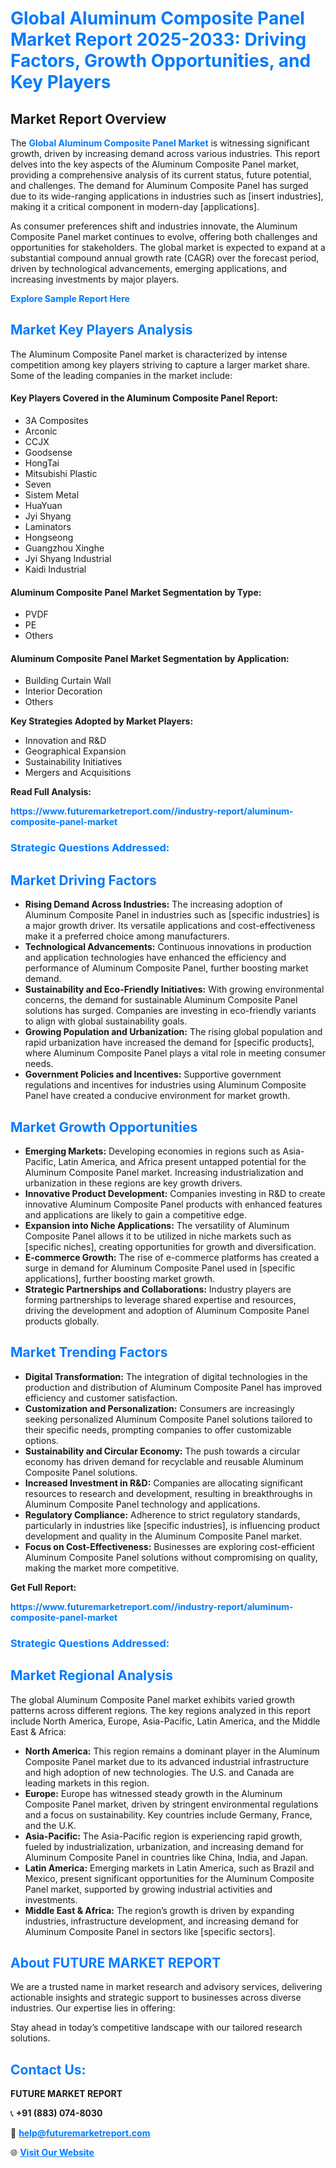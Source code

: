 <h1 style="color: #007BFF;">Global Aluminum Composite Panel Market Report 2025-2033: Driving Factors, Growth Opportunities, and Key Players</h1>

<section id="overview">
<h2>Market Report Overview</h2>
<p>The <a href="https://www.futuremarketreport.com//industry-report/aluminum-composite-panel-market" style="color: #007BFF; text-decoration: none;"><strong>Global Aluminum Composite Panel Market</strong></a> is witnessing significant growth, driven by increasing demand across various industries. This report delves into the key aspects of the Aluminum Composite Panel market, providing a comprehensive analysis of its current status, future potential, and challenges. The demand for Aluminum Composite Panel has surged due to its wide-ranging applications in industries such as [insert industries], making it a critical component in modern-day [applications].</p>
<p>As consumer preferences shift and industries innovate, the Aluminum Composite Panel market continues to evolve, offering both challenges and opportunities for stakeholders. The global market is expected to expand at a substantial compound annual growth rate (CAGR) over the forecast period, driven by technological advancements, emerging applications, and increasing investments by major players.</p>
</section>

<section id="overview">
<p><a href="https://www.futuremarketreport.com//request-sample/reportId=87849" style="color: #007BFF; text-decoration: none;"><strong>Explore Sample Report Here</strong></a></p>
</section>

<section id="key-players">
<h2 style="color: #007BFF;">Market Key Players Analysis</h2>
<p>The Aluminum Composite Panel market is characterized by intense competition among key players striving to capture a larger market share. Some of the leading companies in the market include:</p>
<h4>Key Players Covered in the Aluminum Composite Panel Report:</h4>
<ul><li>3A Composites</li><li>Arconic</li><li>CCJX</li><li>Goodsense</li><li>HongTai</li><li>Mitsubishi Plastic</li><li>Seven</li><li>Sistem Metal</li><li>HuaYuan</li><li>Jyi Shyang</li><li>Laminators</li><li>Hongseong</li><li>Guangzhou Xinghe</li><li>Jyi Shyang Industrial</li><li>Kaidi Industrial</li></ul>
<h4>Aluminum Composite Panel Market Segmentation by Type:</h4>
<ul><li>PVDF</li><li>PE</li><li>Others</li></ul>

<h4>Aluminum Composite Panel Market Segmentation by Application:</h4>
<ul><li>Building Curtain Wall</li><li>Interior Decoration</li><li>Others</li></ul>
<p><strong>Key Strategies Adopted by Market Players:</strong></p>
<ul>
<li>Innovation and R&D</li>
<li>Geographical Expansion</li>
<li>Sustainability Initiatives</li>
<li>Mergers and Acquisitions</li>
</ul>
</section>

<section>
<p><strong>Read Full Analysis: </strong></p><a href="https://www.futuremarketreport.com//industry-report/aluminum-composite-panel-market" style="color: #007BFF; text-decoration: none;"><strong>https://www.futuremarketreport.com//industry-report/aluminum-composite-panel-market</strong></a>
<h3 style="color: #007BFF;">Strategic Questions Addressed:</h3>
</section>

<section id="driving-factors">
<h2 style="color: #007BFF;">Market Driving Factors</h2>
<ul>
<li><strong>Rising Demand Across Industries:</strong> The increasing adoption of Aluminum Composite Panel in industries such as [specific industries] is a major growth driver. Its versatile applications and cost-effectiveness make it a preferred choice among manufacturers.</li>
<li><strong>Technological Advancements:</strong> Continuous innovations in production and application technologies have enhanced the efficiency and performance of Aluminum Composite Panel, further boosting market demand.</li>
<li><strong>Sustainability and Eco-Friendly Initiatives:</strong> With growing environmental concerns, the demand for sustainable Aluminum Composite Panel solutions has surged. Companies are investing in eco-friendly variants to align with global sustainability goals.</li>
<li><strong>Growing Population and Urbanization:</strong> The rising global population and rapid urbanization have increased the demand for [specific products], where Aluminum Composite Panel plays a vital role in meeting consumer needs.</li>
<li><strong>Government Policies and Incentives:</strong> Supportive government regulations and incentives for industries using Aluminum Composite Panel have created a conducive environment for market growth.</li>
</ul>
</section>

<section id="growth-opportunities">
<h2 style="color: #007BFF;">Market Growth Opportunities</h2>
<ul>
<li><strong>Emerging Markets:</strong> Developing economies in regions such as Asia-Pacific, Latin America, and Africa present untapped potential for the Aluminum Composite Panel market. Increasing industrialization and urbanization in these regions are key growth drivers.</li>
<li><strong>Innovative Product Development:</strong> Companies investing in R&D to create innovative Aluminum Composite Panel products with enhanced features and applications are likely to gain a competitive edge.</li>
<li><strong>Expansion into Niche Applications:</strong> The versatility of Aluminum Composite Panel allows it to be utilized in niche markets such as [specific niches], creating opportunities for growth and diversification.</li>
<li><strong>E-commerce Growth:</strong> The rise of e-commerce platforms has created a surge in demand for Aluminum Composite Panel used in [specific applications], further boosting market growth.</li>
<li><strong>Strategic Partnerships and Collaborations:</strong> Industry players are forming partnerships to leverage shared expertise and resources, driving the development and adoption of Aluminum Composite Panel products globally.</li>
</ul>
</section>

<section id="trending-factors">
<h2 style="color: #007BFF;">Market Trending Factors</h2>
<ul>
<li><strong>Digital Transformation:</strong> The integration of digital technologies in the production and distribution of Aluminum Composite Panel has improved efficiency and customer satisfaction.</li>
<li><strong>Customization and Personalization:</strong> Consumers are increasingly seeking personalized Aluminum Composite Panel solutions tailored to their specific needs, prompting companies to offer customizable options.</li>
<li><strong>Sustainability and Circular Economy:</strong> The push towards a circular economy has driven demand for recyclable and reusable Aluminum Composite Panel solutions.</li>
<li><strong>Increased Investment in R&D:</strong> Companies are allocating significant resources to research and development, resulting in breakthroughs in Aluminum Composite Panel technology and applications.</li>
<li><strong>Regulatory Compliance:</strong> Adherence to strict regulatory standards, particularly in industries like [specific industries], is influencing product development and quality in the Aluminum Composite Panel market.</li>
<li><strong>Focus on Cost-Effectiveness:</strong> Businesses are exploring cost-efficient Aluminum Composite Panel solutions without compromising on quality, making the market more competitive.</li>
</ul>
</section>

<section>
<p><strong>Get Full Report: </strong></p><a href="https://www.futuremarketreport.com//industry-report/aluminum-composite-panel-market" style="color: #007BFF; text-decoration: none;"><strong>https://www.futuremarketreport.com//industry-report/aluminum-composite-panel-market</strong></a>
<h3 style="color: #007BFF;">Strategic Questions Addressed:</h3>
</section>


<section id="regional-analysis">
<h2 style="color: #007BFF;">Market Regional Analysis</h2>
<p>The global Aluminum Composite Panel market exhibits varied growth patterns across different regions. The key regions analyzed in this report include North America, Europe, Asia-Pacific, Latin America, and the Middle East & Africa:</p>
<ul>
<li><strong>North America:</strong> This region remains a dominant player in the Aluminum Composite Panel market due to its advanced industrial infrastructure and high adoption of new technologies. The U.S. and Canada are leading markets in this region.</li>
<li><strong>Europe:</strong> Europe has witnessed steady growth in the Aluminum Composite Panel market, driven by stringent environmental regulations and a focus on sustainability. Key countries include Germany, France, and the U.K.</li>
<li><strong>Asia-Pacific:</strong> The Asia-Pacific region is experiencing rapid growth, fueled by industrialization, urbanization, and increasing demand for Aluminum Composite Panel in countries like China, India, and Japan.</li>
<li><strong>Latin America:</strong> Emerging markets in Latin America, such as Brazil and Mexico, present significant opportunities for the Aluminum Composite Panel market, supported by growing industrial activities and investments.</li>
<li><strong>Middle East & Africa:</strong> The region’s growth is driven by expanding industries, infrastructure development, and increasing demand for Aluminum Composite Panel in sectors like [specific sectors].</li>
</ul>
</section>

<footer>
<h2 style="color: #007BFF;">About FUTURE MARKET REPORT</h2>
<p>We are a trusted name in market research and advisory services, delivering actionable insights and strategic support to businesses across diverse industries. Our expertise lies in offering:</p>

<p>Stay ahead in today’s competitive landscape with our tailored research solutions.</p>

<h2 style="color: #007BFF;">Contact Us:</h2>
<p><strong>FUTURE MARKET REPORT</strong></p>
<p>📞 <strong>+91 (883) 074-8030</strong></p>
<p>📧 <strong><a href="mailto:help@futuremarketreport.com" style="color: #007BFF;">help@futuremarketreport.com</a></strong></p>
<p>🌐 <strong><a href="https://www.futuremarketreport.com/" style="color: #007BFF;">Visit Our Website</a></strong></p>
</footer>